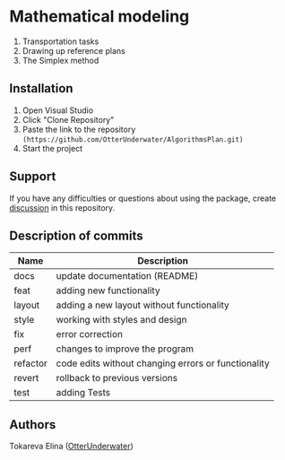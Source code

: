 # Mathematical modeling   
1. Transportation tasks
2. Drawing up reference plans
3. The Simplex method

## Installation
1. Open Visual Studio
2. Click "Clone Repository"
3. Paste the link to the repository ```(https://github.com/OtterUnderwater/AlgorithmsPlan.git)```
4. Start the project

## Support
If you have any difficulties or questions about using the package, create 
[discussion](https://github.com/OtterUnderwater/AlgorithmsPlan/issues/new/choose) in this repository.

## Description of commits
| Name     | Description                                          |
| -------- | ---------------------------------------------------- |
| docs     | update documentation (README)                        |
| feat     | adding new functionality                             |
| layout   | adding a new layout without functionality            |
| style    | working with styles and design                       |
| fix      | error correction                                     |
| perf     | changes to improve the program                       |
| refactor | code edits without changing errors or functionality  |
| revert   | rollback to previous versions                        |
| test     | adding Tests                                         |

## Authors
Tokareva Elina ([OtterUnderwater](https://github.com/OtterUnderwater))
